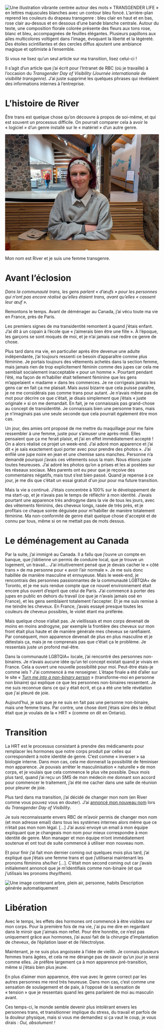 ![Une illustration vibrante centrée autour des mots « TRANSGENDER LIFE » en lettres majuscules blanches avec un contour bleu foncé. L’arrière-plan reprend les couleurs du drapeau transgenre : bleu clair en haut et en bas, rose clair au-dessus et en dessous d’une bande blanche centrale. Autour du texte, une composition florale colorée présente des fleurs aux tons rose, blanc et bleu, accompagnées de feuilles élégantes. Plusieurs papillons aux ailes multicolores voltigent dans l’image, évoquant la liberté et la légèreté. Des étoiles scintillantes et des cercles diffus ajoutent une ambiance magique et optimiste à l’ensemble.](TDOV2025/transgender_life_small.png)

Si vous ne lisez qu’un seul article sur ma transition, lisez celui-ci !

Il s’agit d’un article que j’ai écrit pour l’Intranet de RBC (où je
travaille) à l’occasion du *Transgender Day of Visibility (Journée
internationale de visibilité transgenre)*. J’ai juste supprimé les
quelques phrases qui révélaient des informations internes à
l’entreprise.

# L’histoire de River

Être trans est quelque chose qu’on découvre à propos de soi-même, et qui
est souvent un processus difficile. On pourrait comparer cela à avoir le
« logiciel » d’un genre installé sur le « matériel » d’un autre genre.

![River est assise sur un banc en bois à l’intérieur d’un musée. Elle sourit doucement, les bras croisés. Elle porte un bandeau clair dans les cheveux, un pull gris et un col de chemise blanc. Son sac blanc est posé à côté d’elle sur le banc. L’arrière-plan montre des murs en pierre et un espace d’exposition lumineux.](we_are_more_than_atheism/picture_of_River_Jan2025_small.jpg)

Mon nom est River et je suis une femme transgenre.

# Avant l’éclosion

*Dans la communauté trans, les gens parlent « d’œufs » pour les
personnes qui n’ont pas encore réalisé qu’elles étaient trans, avant
qu’elles « cassent leur œuf ».*

Remontons le temps. Avant de déménager au Canada, j’ai vécu toute ma vie
en France, près de Paris.

Les premiers signes de ma transidentité remontent à quand j’étais
enfant. J’ai dit à un copain à l’école que « j’aimerais bien être une
fille ». À l’époque, les garçons se sont moqués de moi, et je n’ai
jamais osé redire ce genre de chose.

Plus tard dans ma vie, en particulier après être devenue une adulte
indépendante, j’ai toujours ressenti ce besoin d’apparaître comme plus
féminine. Je portais toujours des vêtements achetés dans la section
femme, mais jamais rien de trop explicitement féminin comme des jupes
car cela me semblait socialement inacceptable « pour un homme ».
Pourtant pendant l’été, ma façon de m’habiller était tellement féminine
que les gens m’appelaient « madame » dans les commerces. Je ne
corrigeais jamais les gens car en fait ça me plaisait. Mais aussi
bizarre que cela puisse paraître, je ne me considérais pas comme trans
pour autant. Je n’avais même pas de mot pour décrire ce que c’était, je
disais simplement que j’étais « juste originale » si on me demandait. En
fait, je ne connaissais pas grand-chose au concept de transidentité. Je
connaissais bien une personne trans, mais je n’imaginais pas une seule
seconde que cela pourrait également être mon cas.

Un jour, des amies ont proposé de me mettre du maquillage pour me faire
ressembler à une femme, juste pour s’amuser une après-midi. Elles
pensaient que ça me ferait plaisir, et j’ai en effet immédiatement
accepté ! On a alors réalisé ce projet un week-end. J’ai adoré mon
apparence et j’ai dit « je sais exactement quoi porter avec pour prendre
des photos ». J’ai enfilé une jupe noire en jean et une chemise sans
manches. Personne n’a demandé pourquoi j’avais ces vêtements sous la
main. Nous étions juste toutes heureuses. J’ai adoré les photos qu’on a
prises et les ai postées sur les réseaux sociaux. Mes parents ont eu
peur que je reçoive des commentaires négatifs, mais tout s’est bien
passé. Quand je repense à ce jour, je me dis que c’était un essai
gratuit d'un jour pour ma future transition.

Mais la vie a continué. J’étais concentrée à 100% sur le développement
de ma start-up, et je n’avais pas le temps de réfléchir à mon identité.
J’avais pourtant une apparence très androgyne dans la vie de tous les
jours, avec des vêtements féminins, des cheveux longs, rasée de très
près, et je profitais ce chaque soirée déguisée pour m’habiller de
manière totalement féminine. Ma non-conformité de genre était quelque
chose d'accepté et de connu par tous, même si on ne mettait pas de mots
dessus.

# Le déménagement au Canada

Par la suite, j’ai immigré au Canada. Il a fallu que j’ouvre un compte
en banque, que j’obtienne un permis de conduire local, que je trouve un
logement, un travail… J’ai intuitivement pensé que je devais cacher le
« côté trans » de ma personne pour « avoir l’air normale ». Je me suis
donc habillée de manière masculine et ennuyeuse. Mais le week-end, je
rencontrais des personnes passionnantes de la communauté LGBTQIA+ de
Toronto, et je me suis rendue compte que ce nouvel environnement était
encore plus ouvert d’esprit que celui de Paris. J’ai commencé à porter
des jupes en public en dehors du travail (ce que je n’avais jamais osé
en France), et les gens semblaient totalement l’accepter. Et je me suis
remise à me teindre les cheveux. En France, j’avais essayé presque
toutes les couleurs de cheveux possibles, le violet étant ma préférée.

Mais quelque chose n’allait pas. Je vieillissais et mon corps devenait
de moins en moins androgyne, par exemple la frontière des cheveux sur
mon front était plus haute et de manière générale mes cheveux se
raréfiaient. Par conséquent, mon apparence devenait de plus en plus
masculine et je détestais ça, mais je ne comprenais pas que c’était ça
le problème. Je ressentais juste un profond mal-être.

Dans la communauté LGBTQIA+ locale, j’ai rencontré des personnes
non-binaires. Je n’avais aucune idée qu’un tel concept existait quand je
vivais en France. Cela a ouvert une nouvelle possibilité pour moi.
Peut-être étais-je comme iels ? J’ai commencé à me renseigner. L’étape
finale a été d’aller sur le site « [*<u>Turn me into a non-binary
person</u>*](https://euphorbia-milli.notion.site/euphorbia-milli/Turn-Me-Into-A-Non-Binary-Person-4710c60a76a54347932fca656fb602dc) »
(transforme-moi en personne non binaire) qui explique ce que les
personnes non-binaires ressentent. Je me suis reconnue dans ce qui y
était écrit, et ça a été une telle révélation que j'ai pleuré de joie.

Aujourd’hui, je sais que je ne suis en fait pas une personne
non-binaire, mais une femme trans. Par contre, une chose dont j’étais
sûre dès le début était que je voulais de la « HRT » (comme on dit en
Ontario).

# Transition

La HRT est le processus consistant à prendre des médicaments pour
remplacer les hormones que notre corps produit par celles qui
correspondent à notre identité de genre. C’est comme « inverser » sa
biologie interne. Dans mon cas, cela me donnerait la possibilité de
féminiser mon apparence. Je pouvais arrêter le masculinisation
« naturelle » de mon corps, et je voulais que cela commence le plus vite
possible. Deux mois plus tard, quand j’ai reçu un SMS de mon médecin me
donnant son accord pour commencer le traitement, j’ai été me cacher dans
une salle de réunion pour pleurer de joie.

Plus tard dans ma transition, j’ai décidé de changer mon nom (en River
comme vous pouvez vous en douter). J’ai [annoncé mon nouveau
nom](https://www.thepurple.blog/post/i-m-changing-my-name) lors du
*Transgender Day of Visibility*.

Je suis reconnaissante envers RBC de m’avoir permis de changer mon nom
(et mon adresse email) dans tous les systèmes internes alors même que ce
n’était pas mon nom légal. \[…\] J’ai aussi envoyé un email à mon équipe
expliquant que je changeais mon nom pour mieux correspondre à mon
identité de genre. Mon manager et mon équipe m’ont immédiatement
soutenue et ont tout de suite commencé à utiliser mon nouveau nom.

Et pour finir j’ai fait mon dernier coming out quelques mois plus tard,
j’ai expliqué que j’étais une femme trans et que j’utiliserai maintenant
les pronoms féminins *she/her* \[…\]. C’était mon second coming out car
j’avais initialement annoncé que je m’identifiais comme non-binaire (et
que j’utilisais les pronoms *they/them*).

<img src="media/image2.jpg" style="width:3.24303in;height:2.72194in"
alt="Une image contenant arbre, plein air, personne, habits Description générée automatiquement" />

# Libération

Avec le temps, les effets des hormones ont commencé à être visibles sur
mon corps. Pour la première fois de ma vie, j'ai pu me dire en regardant
dans le miroir que j'aimais mon reflet. Pour être honnête, ce n’est pas
uniquement grâce aux hormones, j’ai aussi fait de la chirurgie
d’implantation de cheveux, de l’épilation laser et de l’électrolyse.

Maintenant, je ne suis plus angoissée à l’idée de vieillir. Je connais
plusieurs femmes trans âgées, et cela ne me dérange pas de savoir qu’un
jour je serai comme elles. Je préfère largement ça à mon apparence
pré-transition, même si j’étais bien plus jeune.

En plus d’aimer mon apparence, être vue avec le genre correct par les
autres personnes me rend très heureuse. Dans mon cas, c’est comme une
sensation de soulagement et de paix, à l’opposé de la sensation de
« tension » que je ressentais quand les gens parlaient de moi au
masculin avant.

Ces temps-ci, le monde semble devenir plus intolérant envers les
personnes trans, et transitionner implique du stress, du travail et
parfois de la douleur physique, mais si vous me demandiez si ça vaut le
coup, je vous dirais : *Oui, absolument !*
